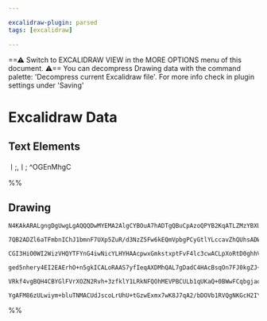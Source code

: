 ```yaml
---

excalidraw-plugin: parsed
tags: [excalidraw]

---
```

==⚠  Switch to EXCALIDRAW VIEW in the MORE OPTIONS menu of this document. ⚠== You can decompress Drawing data with the command palette: 'Decompress current Excalidraw file'. For more info check in plugin settings under 'Saving'


# Excalidraw Data

## Text Elements
ㅣ;,ㅣ; ^OGEnMhgC

%%
## Drawing
```compressed-json
N4KAkARALgngDgUwgLgAQQQDwMYEMA2AlgCYBOuA7hADTgQBuCpAzoQPYB2KqATLZMzYBXUtiRoIACyhQ4zZAHoFAc0JRJQgEYA6bGwC2CgF7N6hbEcK4OCtptbErHALRY8RMpWdx8Q1TdIEfARcZgRmBShcZQUebQAObQBmGjoghH0EDihmbgBtcDBQMBKIEm4IAHkAcQBRDgBZSWUAYVSSyFhECqgsKHbSzG5nABYkgAZtHgBWflKYYYBGAE4k

7QB2ADZl6aTFmbnIChJ1bmnF7UXp5ZuR/d3NzZ5Fw6kEQmVpbgPCyGtlYLccavZhQUhsADWCBabHwbFIFQAxIsECiUQNIJpcNgIcpwUIOMQYXCERIwdZmHBcIFshiIAAzQj4fAAZVggIkgg8dNB4KhAHUTpJviCwZCEGyYBz0Fzyq98Z8OOFcmgXr8IGwqdg1AtVeNgeq8cI4ABJYgq1B5AC6r3p5EyZu4HCEzNehEJWAquHGdPxhKVzAtztd6rC

CGI3HiO0WI2WizVHQYTFYnG4iwNicYLHYHAAcpwxGmkstxptFvF4lc3cwACLpXoRtD0ghhV6aYSE2rBTLZIMu/CvIRwYi4Btp9Zjabncv7RZJV5EDgQp39hdsHHh7jN/Ct9W9TD9CSAY0YANzUU++ygAFT6FVP55PdPpnCgLMIRnEvAzpWf2QAYrg+hMrqqCzHufQAIJEMoXASME9L9K8WZQOYBBQR8sHoFAmp0no2S4O6TCOmgwYDuq8IfO6BA3

ged5nhery4EI2EAErhO+n5gkICALoRAAS7yfIeqAXDMhQAL7gDadC4HAcBsqOn7FJ0kgZJ+EDQV8cwMIQCAUAAQtiuJ+kSsLwki9KWVZAwQNgIg0lAJq9PobJ8tCZmkugyKoj5Nl2aQDlORkhk4kaBKmSSPTkBwlLUlkiGFLZ9nxUF+h/kyrLsupsoRtp/mBc5rnioKxCnGgfCJflKWFWKUKStKEA5X5yXZKlLHCIqyppnlLWOc5lRajqab6j1AX

VRkf4vgBQH4CBYGlFVrXOZN2Rvh+3zfklY1LRkNFQOhMEVPBCULb1qUKaQ+0BWwFCqbgjaoKRo0FRk9TEBB123SED0QNS4JUM9436B9/1XvA6kmTZzDYOCzIABrcJslYbPNAgw7C+AAJrcLG0xTBMIxI+sqMQEYbAGNwymQPQBDcWmEmAzt+jteFAYWhAkPaXiJBrZ+PCbdzxBsggcBnFzpAkA0bDEAg9S4JowQPduu6lILxLmWgVMQPpsI/aQyh

YgAFM86zULwiym+bluTNMACUdJscoLrUhU+tGzwExmx7wK8J7qA2/bDOVb1RVQgNKGcH2IY/vaCBsR6EscMolPqlk8uK9wXE8eq2BEKLaBZ68HCAZxpDca8whQIupfcUHpR2AAVgg2A5CyxdwFLMtywrm5Ni22elNiKGMFe5P4CniZdNl6QtzmuFCKCBhg90JGruqcIbkr/cLqE+2zyPY8rsyEngOJ/AMky4SU5J4lAA
```
%%